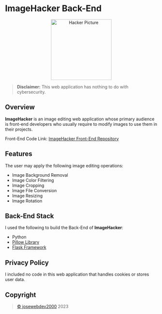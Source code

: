 # ImageHacker Back-End
<div align="center">
    <img src="https://thenounproject.com/api/private/icons/2724525/edit/?backgroundShape=SQUARE&backgroundShapeColor=%23000000&backgroundShapeOpacity=0&exportSize=752&flipX=false&flipY=false&foregroundColor=%23000000&foregroundOpacity=1&imageFormat=png&rotation=0" width="200" alt="Hacker Picture">
</div>

> **Disclaimer:** This web application has nothing to do with cybersecurity.


## Overview
<div>
    <p><strong>ImageHacker</strong> is an image editing web application whose primary audience is front-end developers who usually require to modify images to use them in their projects.</p>
    <p>Front-End Code Link: <a href="https://github.com/josewebdev2000/ImageHacker-Front-End">ImageHacker Front-End Repository</a></p>
</div>

## Features
<div>
    <p>The user may apply the following image editing operations:</p>
    <ul>
        <li>Image Background Removal</li>
        <li>Image Color Filtering</li>
        <li>Image Cropping</li>
        <li>Image File Conversion</li>
        <li>Image Resizing</li>
        <li>Image Rotation</li>
    </ul>
</div>

## Back-End Stack
<div>
    <p>I used the following to build the Back-End of <strong>ImageHacker</strong>:</p>
    <ul>
        <li>Python</li>
        <li><a href="https://pillow.readthedocs.io/en/stable/index.html">Pillow Library</a></li>
        <li><a href="https://flask.palletsprojects.com/en/2.3.x/">Flask Framework</a></li>
    </ul>
<div>

## Privacy Policy
<div>
    <p>I included no code in this web application that handles cookies or stores user data.</p>
</div>

## Copyright
<div>
    <blockquote>
        <a href="https://github.com/josewebdev2000">&copy; josewebdev2000</a> 2023
    </blockquote>
</div>